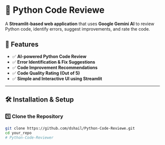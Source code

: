 # 🚀 Python Code Reviewe

A **Streamlit-based web application** that uses **Google Gemini AI** to review Python code, identify errors, suggest improvements, and rate the code.

## 🎯 Features
- ✅ **AI-powered Python Code Review**  
- ✅ **Error Identification & Fix Suggestions**  
- ✅ **Code Improvement Recommendations**  
- ✅ **Code Quality Rating (Out of 5)**  
- ✅ **Simple and Interactive UI using Streamlit**  

---

## 🛠️ Installation & Setup

### 1️⃣ **Clone the Repository**
```bash
git clone https://github.com/dshail/Python-Code-Reviewe.git
cd your_repo
# Python-Code-Reviewer
